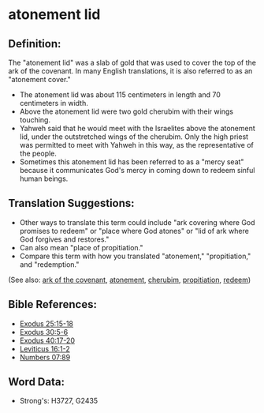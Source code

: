 # atonement lid #

## Definition: ##

The "atonement lid" was a slab of gold that was used to cover the top of the ark of the covenant. In many English translations, it is also referred to as an "atonement cover."

* The atonement lid was about 115 centimeters in length and 70 centimeters in width.
* Above the atonement lid were two gold cherubim with their wings touching.
* Yahweh said that he would meet with the Israelites above the atonement lid, under the outstretched wings of the cherubim. Only the high priest was permitted to meet with Yahweh in this way, as the representative of the people.
* Sometimes this atonement lid has been referred to as a "mercy seat" because it communicates God's mercy in coming down to redeem sinful human beings.

## Translation Suggestions: ##

* Other ways to translate this term could include "ark covering where God promises to redeem" or "place where God atones" or "lid of ark where God forgives and restores."
* Can also mean "place of propitiation."
* Compare this term with how you translated "atonement," "propitiation," and "redemption."

(See also: [ark of the covenant](../other/arkofthecovenant.md), [atonement](../kt/atonement.md), [cherubim](../other/cherubim.md), [propitiation](../kt/propitiation.md), [redeem](../kt/redeem.md))

## Bible References: ##

* [Exodus 25:15-18](rc://en/tn/help/exo/25/15)
* [Exodus 30:5-6](rc://en/tn/help/exo/30/05)
* [Exodus 40:17-20](rc://en/tn/help/exo/40/17)
* [Leviticus 16:1-2](rc://en/tn/help/lev/16/01)
* [Numbers 07:89](rc://en/tn/help/num/07/89)

## Word Data: ##

* Strong's: H3727, G2435

